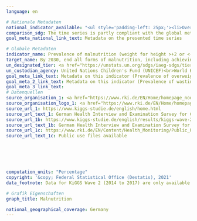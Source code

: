 ```yaml
---
language: en    

# Nationale Metadaten    
national_indicator_available: "<ul style='padding-left: 25px;'><li>Overweight among children</li> <li> Wasting among children</li></ul>"    
comparison_sdg: The time series is partly compliant with the global metadata.    
goal_meta_national_link_text: Metadata on the presented time series    

# Globale Metadaten    
indicator_name: Prevalence of malnutrition (weight for height >+2 or <-2 standard deviation from the median of the WHO Child Growth Standards) among children under 5 years of age, by type (wasting and overweight)    
target_name: By 2030, end all forms of malnutrition, including achieving, by 2025, the internationally agreed targets on stunting and wasting in children under 5 years of age, and address the nutritional needs of adolescent girls, pregnant and lactating women and older persons    
un_designated_tier: <a href="https://unstats.un.org/sdgs/iaeg-sdgs/tier-classification/" title="Click here for more information on the UN tier classification."  target="_blank">Tier I</a>    
un_custodian_agency: United Nations Children's Fund (UNICEF)<br>World Health Organization (WHO)    
goal_meta_link_text: Metadata on this indicator (Prevalence of overweight)    
goal_meta_2_link_text: Metadata on this indicator (Prevalence of wasting)    
goal_meta_3_link_text:         
# Datenquellen
source_organisation_1: <a href="https://www.rki.de/EN/Home/homepage_node.html"> Robert Koch Institute </a>
source_organisation_logo_1: <a href="https://www.rki.de/EN/Home/homepage_node.html"><img src="https://g205sdgs.github.io/sdg-indicators/public/OrgImgEn/rki.png" alt="Logo rki" style="height:60px; width:148px"/></a>
source_url_1: https://www.kiggs-studie.de/english/home.html
source_url_text_1: German Health Interview and Examination Survey for Children and Adolescents (KiGGS)
source_url_1b: https://www.kiggs-studie.de/english/results/kiggs-wave-2/journal-of-health-monitoring.html
source_url_text_1b: German Health Interview and Examination Survey for Children and Adolescents (KiGGS) - KiGGS Wave 2
source_url_1c: https://www.rki.de/EN/Content/Health_Monitoring/Public_Use_Files/public_use_file_node.html
source_url_text_1c: Public use files available






computation_units: "Percentage"    
copyright: '&copy; Federal Statistical Office (Destatis), 2021'    
data_footnote: Data for KiGGS Wave 2 (2014 to 2017) are only available for 3- and 4-year-olds.    

# Grafik Eigenschaften    
graph_title: Malnutrition 

national_geographical_coverage: Germany    
---
```


<span></span>
